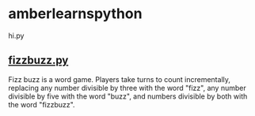 # amberlearnspython
hi.py

## [fizzbuzz.py](./fizzbuzz.py)
Fizz buzz is a word game. Players take turns to count incrementally, replacing any number divisible by three with the word "fizz", any number divisible by five with the word "buzz", and numbers divisible by both with the word "fizzbuzz".
